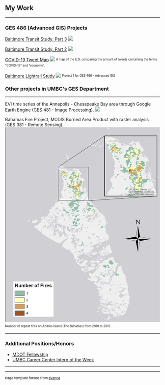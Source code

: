 ## My Work

---

### GES 486 (Advanced GIS) Projects
[Baltimore Transit Study: Part 3](GES_486_Project_3/Baltimore_Transit_Study_3.md)
<img src="../images/Transit_Map.png"/>


[Baltimore Transit Study: Part 2](GES_486_Project_2/Baltimore_Transit_Study_2.md)
<img src="../images/MHHI.PNG"/>


[COVID-19 Tweet Map](Lab_6/lab_6_Warner.md)
<img src="../images/thumbnail.PNG"/>
<sup><sub>A map of the U.S. comparing the amount of tweets containing the terms "COVID-19" and "economy".


[Baltimore Lightrail Study](Project1_486/Baltimore_transit_study.md)
<img src="../images/BG_map.PNG"/>
<sup><sub>Project 1 for GES 486 - Advanced GIS

### Other projects in UMBC's GES Department
---

EVI time series of the Annapolis - Chesapeake Bay area through Google Earth Engine (GES 481 - Image Processing).
<img src="../images/EVI_Series.gif">


Bahamas Fire Project, MODIS Burned Area Product with raster analysis (GES 381 - Remote Sensing).
<img src="/projects/Map_1.JPG"/>
<sup><sub>Number of repeat fires on Andros Island (The Bahamas) from 2010 to 2019.

---

### Additional Positions/Honors

- [MDOT Fellowship](https://publicservicescholars.umbc.edu/mdot-fellows-2019/)
- [UMBC Career Center Intern of the Week](https://careers.umbc.edu/news/?id=90220)

---

---
<p style="font-size:11px">Page template forked from <a href="https://github.com/evanca/quick-portfolio">evanca</a></p>
<!-- Remove above link if you don't want to attibute -->
